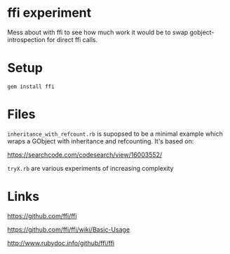 # ffi experiment

Mess about with ffi to see how much work it would be to swap
gobject-introspection for direct ffi calls.

# Setup

	gem install ffi

# Files

`inheritance_with_refcount.rb` is supopsed to be a minimal example which wraps
a GObject with inheritance and refcounting. It's based on:

https://searchcode.com/codesearch/view/16003552/

`tryX.rb` are various experiments of increasing complexity

# Links

https://github.com/ffi/ffi

https://github.com/ffi/ffi/wiki/Basic-Usage

http://www.rubydoc.info/github/ffi/ffi

